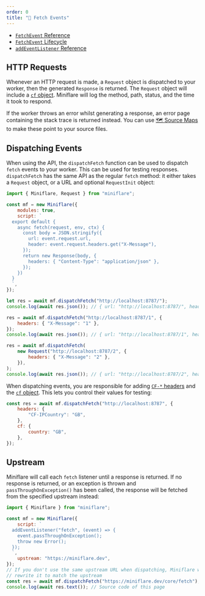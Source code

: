 ```yaml
---
order: 0
title: "📨 Fetch Events"
---
```


- [`FetchEvent` Reference](https://developers.cloudflare.com/workers/runtime-apis/fetch-event)
- [`FetchEvent` Lifecycle](https://developers.cloudflare.com/workers/learning/fetch-event-lifecycle)
- [`addEventListener` Reference](https://developers.cloudflare.com/workers/runtime-apis/add-event-listener)

## HTTP Requests

Whenever an HTTP request is made, a `Request` object is dispatched to your worker, then the generated `Response` is returned. The
`Request` object will include a
[`cf` object](https://developers.cloudflare.com/workers/runtime-apis/request#incomingrequestcfproperties).
Miniflare will log the method, path, status, and the time it took to respond.

If the worker throws an error whilst generating a response, an error page
containing the stack trace is returned instead. You can use
[🗺 Source Maps](/developing/source-maps) to make these point to your source
files.

## Dispatching Events

When using the API, the `dispatchFetch` function can be used to dispatch `fetch`
events to your worker. This can be used for testing responses. `dispatchFetch`
has the same API as the regular `fetch` method: it either takes a `Request`
object, or a URL and optional `RequestInit` object:

```js
import { Miniflare, Request } from "miniflare";

const mf = new Miniflare({
	modules: true,
	script: `
  export default {
    async fetch(request, env, ctx) {
      const body = JSON.stringify({
        url: event.request.url,
        header: event.request.headers.get("X-Message"),
      });
      return new Response(body, {
        headers: { "Content-Type": "application/json" },
      });
    })
  }
  `,
});

let res = await mf.dispatchFetch("http://localhost:8787/");
console.log(await res.json()); // { url: "http://localhost:8787/", header: null }

res = await mf.dispatchFetch("http://localhost:8787/1", {
	headers: { "X-Message": "1" },
});
console.log(await res.json()); // { url: "http://localhost:8787/1", header: "1" }

res = await mf.dispatchFetch(
	new Request("http://localhost:8787/2", {
		headers: { "X-Message": "2" },
	}),
);
console.log(await res.json()); // { url: "http://localhost:8787/2", header: "2" }
```

When dispatching events, you are responsible for adding
[`CF-*` headers](https://support.cloudflare.com/hc/en-us/articles/200170986-How-does-Cloudflare-handle-HTTP-Request-headers-)
and the
[`cf` object](https://developers.cloudflare.com/workers/runtime-apis/request#incomingrequestcfproperties).
This lets you control their values for testing:

```js
const res = await mf.dispatchFetch("http://localhost:8787", {
	headers: {
		"CF-IPCountry": "GB",
	},
	cf: {
		country: "GB",
	},
});
```

## Upstream

Miniflare will call each `fetch` listener until a response is returned. If no
response is returned, or an exception is thrown and `passThroughOnException()`
has been called, the response will be fetched from the specified upstream
instead:

```js
import { Miniflare } from "miniflare";

const mf = new Miniflare({
	script: `
  addEventListener("fetch", (event) => {
    event.passThroughOnException();
    throw new Error();
  });
  `,
	upstream: "https://miniflare.dev",
});
// If you don't use the same upstream URL when dispatching, Miniflare will
// rewrite it to match the upstream
const res = await mf.dispatchFetch("https://miniflare.dev/core/fetch");
console.log(await res.text()); // Source code of this page
```
